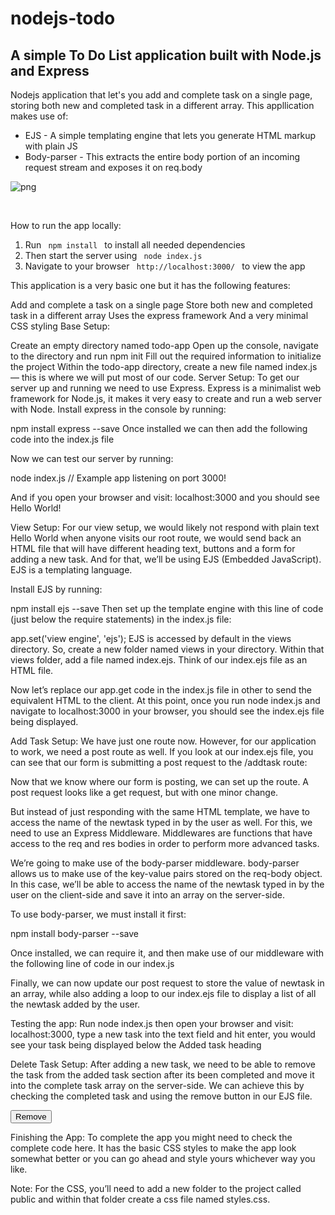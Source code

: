 # nodejs-todo

<h2> A simple To Do List application built with Node.js and Express</h2>

<p> Nodejs application that let's you add and complete task on a single page, storing both new and completed task in a different array. This appllication makes use of: </p>

<ul>
<li> EJS - A simple templating engine that lets you generate HTML markup with plain JS </li>

<li> Body-parser - This extracts the entire body portion of an incoming request stream and exposes it on req.body </li>
</ul>

![png](https://github.com/missating/nodejs-todo/blob/master/todo.png?raw=true 'web todo')

<br>

<p> How to run the app locally: </p>

<ol>
<li> Run <code> npm install </code> to install all needed dependencies </li>

<li> Then start the server using <code> node index.js </code> </li>

<li> Navigate to your browser <code> http://localhost:3000/ </code> to view the app </li>
</ol>


This application is a very basic one but it has the following features:

Add and complete a task on a single page
Store both new and completed task in a different array
Uses the express framework
And a very minimal CSS styling
Base Setup:

Create an empty directory named todo-app
Open up the console, navigate to the directory and run npm init
Fill out the required information to initialize the project
Within the todo-app directory, create a new file named index.js — this is where we will put most of our code.
Server Setup: To get our server up and running we need to use Express. Express is a minimalist web framework for Node.js, it makes it very easy to create and run a web server with Node. Install express in the console by running:

npm install express --save
Once installed we can then add the following code into the index.js file

Now we can test our server by running:

node index.js
// Example app listening on port 3000!

And if you open your browser and visit: localhost:3000 and you should see Hello World!

View Setup: For our view setup, we would likely not respond with plain text Hello World when anyone visits our root route, we would send back an HTML file that will have different heading text, buttons and a form for adding a new task. And for that, we’ll be using EJS (Embedded JavaScript). EJS is a templating language.

Install EJS by running:

npm install ejs --save
Then set up the template engine with this line of code (just below the require statements) in the index.js file:

app.set('view engine', 'ejs');
EJS is accessed by default in the views directory. So, create a new folder named views in your directory. Within that views folder, add a file named index.ejs. Think of our index.ejs file as an HTML file.

Now let’s replace our app.get code in the index.js file in other to send the equivalent HTML to the client.
At this point, once you run node index.js and navigate to localhost:3000 in your browser, you should see the index.ejs file being displayed.

Add Task Setup: We have just one route now. However, for our application to work, we need a post route as well. If you look at our index.ejs file, you can see that our form is submitting a post request to the /addtask route:

<form action="/addtask" method="POST">
Now that we know where our form is posting, we can set up the route. A post request looks like a get request, but with one minor change.

But instead of just responding with the same HTML template, we have to access the name of the newtask typed in by the user as well. For this, we need to use an Express Middleware. Middlewares are functions that have access to the req and res bodies in order to perform more advanced tasks.

We’re going to make use of the body-parser middleware. body-parser allows us to make use of the key-value pairs stored on the req-body object. In this case, we’ll be able to access the name of the newtask typed in by the user on the client-side and save it into an array on the server-side.

To use body-parser, we must install it first:

npm install body-parser --save

Once installed, we can require it, and then make use of our middleware with the following line of code in our index.js

Finally, we can now update our post request to store the value of newtask in an array, while also adding a loop to our index.ejs file to display a list of all the newtask added by the user.

Testing the app: Run node index.js then open your browser and visit: localhost:3000, type a new task into the text field and hit enter, you would see your task being displayed below the Added task heading

Delete Task Setup: After adding a new task, we need to be able to remove the task from the added task section after its been completed and move it into the complete task array on the server-side. We can achieve this by checking the completed task and using the remove button in our EJS file.

<button formaction="/removetask" type="submit"> Remove </button>

Finishing the App: To complete the app you might need to check the complete code here. It has the basic CSS styles to make the app look somewhat better or you can go ahead and style yours whichever way you like.

Note: For the CSS, you’ll need to add a new folder to the project called public and within that folder create a css file named styles.css. 
